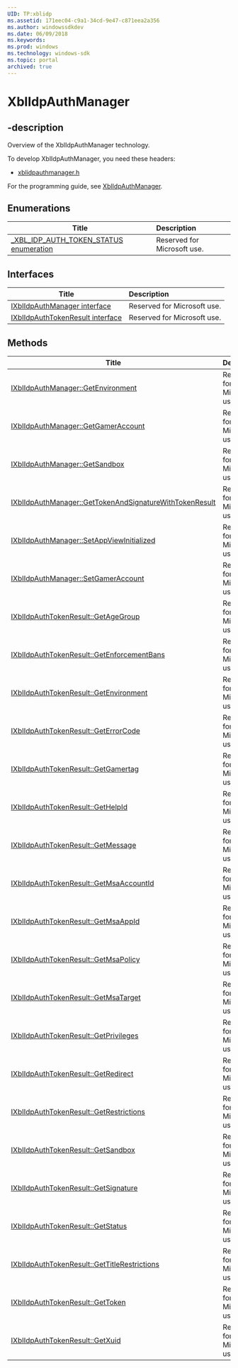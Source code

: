 ```yaml
---
UID: TP:xblidp
ms.assetid: 171eec04-c9a1-34cd-9e47-c871eea2a356
ms.author: windowssdkdev
ms.date: 06/09/2018
ms.keywords: 
ms.prod: windows
ms.technology: windows-sdk
ms.topic: portal
archived: true
---
```


# XblIdpAuthManager

## -description

Overview of the XblIdpAuthManager technology.

To develop XblIdpAuthManager, you need these headers:

 * [xblidpauthmanager.h](../xblidpauthmanager/index.md)

For the programming guide, see [XblIdpAuthManager](/previous-versions/windows/desktop/xblidp).

## Enumerations

| Title   | Description   |
| ---- |:---- |
| [_XBL_IDP_AUTH_TOKEN_STATUS enumeration](..\xblidpauthmanager\ne-xblidpauthmanager-_xbl_idp_auth_token_status.md) | Reserved for Microsoft use. |

## Interfaces

| Title   | Description   |
| ---- |:---- |
| [IXblIdpAuthManager interface](..\xblidpauthmanager\nn-xblidpauthmanager-ixblidpauthmanager.md) | Reserved for Microsoft use. |
| [IXblIdpAuthTokenResult interface](..\xblidpauthmanager\nn-xblidpauthmanager-ixblidpauthtokenresult.md) | Reserved for Microsoft use. |

## Methods

| Title   | Description   |
| ---- |:---- |
| [IXblIdpAuthManager::GetEnvironment](..\xblidpauthmanager\nf-xblidpauthmanager-ixblidpauthmanager-getenvironment.md) | Reserved for Microsoft use. |
| [IXblIdpAuthManager::GetGamerAccount](..\xblidpauthmanager\nf-xblidpauthmanager-ixblidpauthmanager-getgameraccount.md) | Reserved for Microsoft use. |
| [IXblIdpAuthManager::GetSandbox](..\xblidpauthmanager\nf-xblidpauthmanager-ixblidpauthmanager-getsandbox.md) | Reserved for Microsoft use. |
| [IXblIdpAuthManager::GetTokenAndSignatureWithTokenResult](..\xblidpauthmanager\nf-xblidpauthmanager-ixblidpauthmanager-gettokenandsignaturewithtokenresult.md) | Reserved for Microsoft use. |
| [IXblIdpAuthManager::SetAppViewInitialized](..\xblidpauthmanager\nf-xblidpauthmanager-ixblidpauthmanager-setappviewinitialized.md) | Reserved for Microsoft use. |
| [IXblIdpAuthManager::SetGamerAccount](..\xblidpauthmanager\nf-xblidpauthmanager-ixblidpauthmanager-setgameraccount.md) | Reserved for Microsoft use. |
| [IXblIdpAuthTokenResult::GetAgeGroup](..\xblidpauthmanager\nf-xblidpauthmanager-ixblidpauthtokenresult-getagegroup.md) | Reserved for Microsoft use. |
| [IXblIdpAuthTokenResult::GetEnforcementBans](..\xblidpauthmanager\nf-xblidpauthmanager-ixblidpauthtokenresult-getenforcementbans.md) | Reserved for Microsoft use. |
| [IXblIdpAuthTokenResult::GetEnvironment](..\xblidpauthmanager\nf-xblidpauthmanager-ixblidpauthtokenresult-getenvironment.md) | Reserved for Microsoft use. |
| [IXblIdpAuthTokenResult::GetErrorCode](..\xblidpauthmanager\nf-xblidpauthmanager-ixblidpauthtokenresult-geterrorcode.md) | Reserved for Microsoft use. |
| [IXblIdpAuthTokenResult::GetGamertag](..\xblidpauthmanager\nf-xblidpauthmanager-ixblidpauthtokenresult-getgamertag.md) | Reserved for Microsoft use. |
| [IXblIdpAuthTokenResult::GetHelpId](..\xblidpauthmanager\nf-xblidpauthmanager-ixblidpauthtokenresult-gethelpid.md) | Reserved for Microsoft use. |
| [IXblIdpAuthTokenResult::GetMessage](..\xblidpauthmanager\nf-xblidpauthmanager-ixblidpauthtokenresult-getmessage.md) | Reserved for Microsoft use. |
| [IXblIdpAuthTokenResult::GetMsaAccountId](..\xblidpauthmanager\nf-xblidpauthmanager-ixblidpauthtokenresult-getmsaaccountid.md) | Reserved for Microsoft use. |
| [IXblIdpAuthTokenResult::GetMsaAppId](..\xblidpauthmanager\nf-xblidpauthmanager-ixblidpauthtokenresult-getmsaappid.md) | Reserved for Microsoft use. |
| [IXblIdpAuthTokenResult::GetMsaPolicy](..\xblidpauthmanager\nf-xblidpauthmanager-ixblidpauthtokenresult-getmsapolicy.md) | Reserved for Microsoft use. |
| [IXblIdpAuthTokenResult::GetMsaTarget](..\xblidpauthmanager\nf-xblidpauthmanager-ixblidpauthtokenresult-getmsatarget.md) | Reserved for Microsoft use. |
| [IXblIdpAuthTokenResult::GetPrivileges](..\xblidpauthmanager\nf-xblidpauthmanager-ixblidpauthtokenresult-getprivileges.md) | Reserved for Microsoft use. |
| [IXblIdpAuthTokenResult::GetRedirect](..\xblidpauthmanager\nf-xblidpauthmanager-ixblidpauthtokenresult-getredirect.md) | Reserved for Microsoft use. |
| [IXblIdpAuthTokenResult::GetRestrictions](..\xblidpauthmanager\nf-xblidpauthmanager-ixblidpauthtokenresult-getrestrictions.md) | Reserved for Microsoft use. |
| [IXblIdpAuthTokenResult::GetSandbox](..\xblidpauthmanager\nf-xblidpauthmanager-ixblidpauthtokenresult-getsandbox.md) | Reserved for Microsoft use. |
| [IXblIdpAuthTokenResult::GetSignature](..\xblidpauthmanager\nf-xblidpauthmanager-ixblidpauthtokenresult-getsignature.md) | Reserved for Microsoft use. |
| [IXblIdpAuthTokenResult::GetStatus](..\xblidpauthmanager\nf-xblidpauthmanager-ixblidpauthtokenresult-getstatus.md) | Reserved for Microsoft use. |
| [IXblIdpAuthTokenResult::GetTitleRestrictions](..\xblidpauthmanager\nf-xblidpauthmanager-ixblidpauthtokenresult-gettitlerestrictions.md) | Reserved for Microsoft use. |
| [IXblIdpAuthTokenResult::GetToken](..\xblidpauthmanager\nf-xblidpauthmanager-ixblidpauthtokenresult-gettoken.md) | Reserved for Microsoft use. |
| [IXblIdpAuthTokenResult::GetXuid](..\xblidpauthmanager\nf-xblidpauthmanager-ixblidpauthtokenresult-getxuid.md) | Reserved for Microsoft use. |
